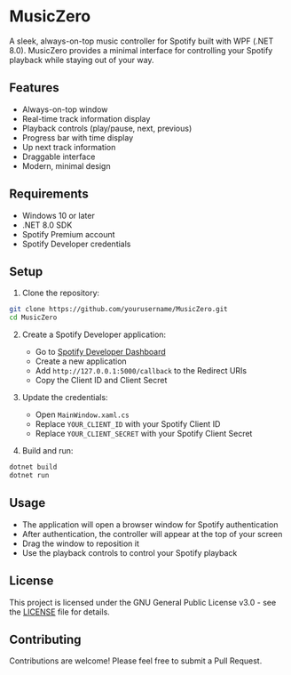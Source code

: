 # MusicZero

A sleek, always-on-top music controller for Spotify built with WPF (.NET 8.0). MusicZero provides a minimal interface for controlling your Spotify playback while staying out of your way.

## Features

- Always-on-top window
- Real-time track information display
- Playback controls (play/pause, next, previous)
- Progress bar with time display
- Up next track information
- Draggable interface
- Modern, minimal design

## Requirements

- Windows 10 or later
- .NET 8.0 SDK
- Spotify Premium account
- Spotify Developer credentials

## Setup

1. Clone the repository:
```bash
git clone https://github.com/yourusername/MusicZero.git
cd MusicZero
```

2. Create a Spotify Developer application:
   - Go to [Spotify Developer Dashboard](https://developer.spotify.com/dashboard)
   - Create a new application
   - Add `http://127.0.0.1:5000/callback` to the Redirect URIs
   - Copy the Client ID and Client Secret

3. Update the credentials:
   - Open `MainWindow.xaml.cs`
   - Replace `YOUR_CLIENT_ID` with your Spotify Client ID
   - Replace `YOUR_CLIENT_SECRET` with your Spotify Client Secret

4. Build and run:
```bash
dotnet build
dotnet run
```

## Usage

- The application will open a browser window for Spotify authentication
- After authentication, the controller will appear at the top of your screen
- Drag the window to reposition it
- Use the playback controls to control your Spotify playback

## License

This project is licensed under the GNU General Public License v3.0 - see the [LICENSE](LICENSE) file for details.

## Contributing

Contributions are welcome! Please feel free to submit a Pull Request. 